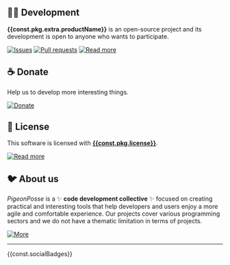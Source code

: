 ## 👨‍💻 Development

__{{const.pkg.extra.productName}}__ is an open-source project and its development is open to anyone who wants to participate.

[![Issues](https://img.shields.io/badge/Issues-grey?style=for-the-badge)]({{const.pkg.repository.url}}/issues)
[![Pull requests](https://img.shields.io/badge/Pulls-grey?style=for-the-badge)]({{const.pkg.repository.url}}/pulls)
[![Read more](https://img.shields.io/badge/Read%20more-grey?style=for-the-badge)]({{const.pkg.homepage}})

## ☕ Donate

Help us to develop more interesting things.

[![Donate](https://img.shields.io/badge/Donate-grey?style=for-the-badge)]({{const.pkg.funding.url}})

## 📜 License

This software is licensed with __[{{const.pkg.license}}]({{const.pkg.extra.licenseURL}})__.

[![Read more](https://img.shields.io/badge/Read-more-grey?style=for-the-badge)]({{const.pkg.extra.licenseURL}})

## 🐦 About us

*PigeonPosse* is a ✨ __code development collective__ ✨ focused on creating practical and interesting tools that help developers and users enjoy a more agile and comfortable experience. Our projects cover various programming sectors and we do not have a thematic limitation in terms of projects.

[![More](https://img.shields.io/badge/Read-more-grey?style=for-the-badge)]({{const.pkg.extra.collective.gh}})

***

{{const.socialBadges}}

<!--
{{const.mark}}
-->

